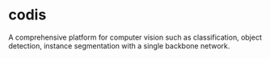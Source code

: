 # codis
A comprehensive platform for computer vision such as classification, object detection, instance segmentation with a single backbone network.
